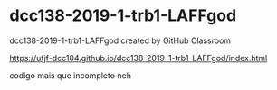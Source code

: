# dcc138-2019-1-trb1-LAFFgod
dcc138-2019-1-trb1-LAFFgod created by GitHub Classroom


https://ufjf-dcc104.github.io/dcc138-2019-1-trb1-LAFFgod/index.html


codigo mais que incompleto neh 
